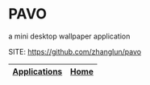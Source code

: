 # PAVO

 a mini desktop wallpaper application

 SITE: https://github.com/zhanglun/pavo

 | [Applications](https://portable-linux-apps.github.io/apps.html) | [Home](https://portable-linux-apps.github.io)
 | --- | --- |
